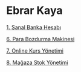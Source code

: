 # Ebrar Kaya
[1. Sanal Banka Hesabı](https://github.com/ebrarrkaya/uygulama/blob/cd8f9dd6fef25c73e4f7850e74e7d72a42372ddc/soru1.py)

[6. Para Bozdurma Makinesi](https://github.com/ebrarrkaya/uygulama/blob/f33130c06ae59c66f03c907d7ee150d4709d2057/soru6.py)

[7. Online Kurs Yönetimi](https://github.com/ebrarrkaya/uygulama/blob/f33130c06ae59c66f03c907d7ee150d4709d2057/soru7.py)

[8. Mağaza Stok Yönetimi](https://github.com/ebrarrkaya/uygulama/blob/ea575306ddbff4ff0b137de2cca85f93bf4fd4b8/soru8.py)
